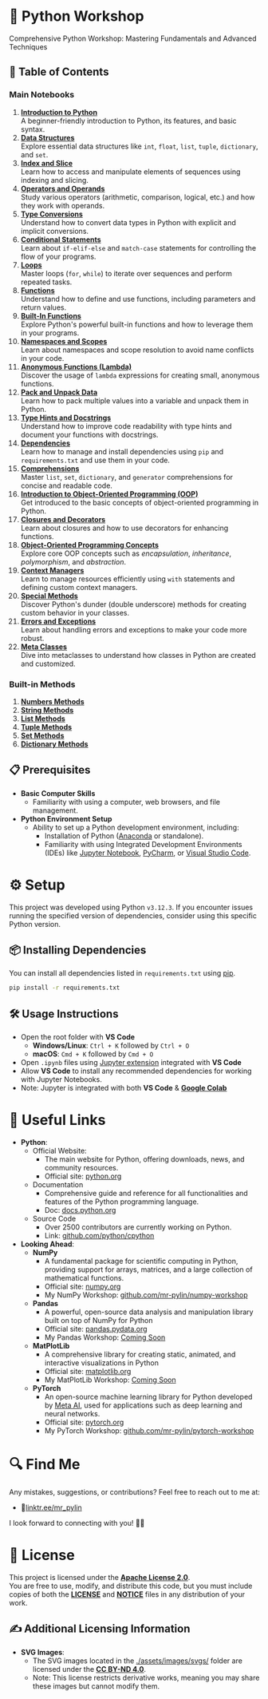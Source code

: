 # 🐍 Python Workshop
Comprehensive Python Workshop: Mastering Fundamentals and Advanced Techniques

## 📖 Table of Contents
### Main Notebooks
   1. [**Introduction to Python**](./codes/01_introduction-to-python.ipynb)  
      A beginner-friendly introduction to Python, its features, and basic syntax.
   1. [**Data Structures**](./codes/02_data-structures.ipynb)  
      Explore essential data structures like `int`, `float`, `list`, `tuple`, `dictionary`, and `set`.
   1. [**Index and Slice**](./codes/03_index-&-slice.ipynb)  
      Learn how to access and manipulate elements of sequences using indexing and slicing.
   1. [**Operators and Operands**](./codes/04_operator-&-operand.ipynb)  
      Study various operators (arithmetic, comparison, logical, etc.) and how they work with operands.
   1. [**Type Conversions**](./codes/05_type-conversion.ipynb)  
      Understand how to convert data types in Python with explicit and implicit conversions.
   1. [**Conditional Statements**](./codes/06_conditional-statements.ipynb)  
      Learn about `if-elif-else` and `match-case` statements for controlling the flow of your programs.
   1. [**Loops**](./codes/07_loops.ipynb)  
      Master loops (`for`, `while`) to iterate over sequences and perform repeated tasks.
   1. [**Functions**](./codes/08_functions.ipynb)  
      Understand how to define and use functions, including parameters and return values.
   1. [**Built-In Functions**](./codes/09_built-in-functions.ipynb)  
      Explore Python's powerful built-in functions and how to leverage them in your programs.
   1. [**Namespaces and Scopes**](./codes/10_namespace-&-scope.ipynb)  
      Learn about namespaces and scope resolution to avoid name conflicts in your code.
   1. [**Anonymous Functions (Lambda)**](./codes/11_lambda.ipynb)  
      Discover the usage of `lambda` expressions for creating small, anonymous functions.
   1. [**Pack and Unpack Data**](./codes/12_pack-unpack.ipynb)  
      Learn how to pack multiple values into a variable and unpack them in Python.
   1. [**Type Hints and Docstrings**](./codes/13_type-hints-and-docstrings.ipynb)  
      Understand how to improve code readability with type hints and document your functions with docstrings.
   1. [**Dependencies**](./codes/14_dependencies.ipynb)  
      Learn how to manage and install dependencies using `pip` and `requirements.txt` and use them in your code.
   1. [**Comprehensions**](./codes/15_comprehensions.ipynb)  
      Master `list`, `set`, `dictionary`, and `generator` comprehensions for concise and readable code.
   1. [**Introduction to Object-Oriented Programming (OOP)**](./codes/16_introduction-to-oop.ipynb)  
      Get introduced to the basic concepts of object-oriented programming in Python.
   1. [**Closures and Decorators**](./codes/17_closure-decorator.ipynb)  
      Learn about closures and how to use decorators for enhancing functions.
   1. [**Object-Oriented Programming Concepts**](./codes/18_oop-concepts.ipynb)  
      Explore core OOP concepts such as *encapsulation*, *inheritance*, *polymorphism*, and *abstraction*.
   1. [**Context Managers**](./codes/19_context-managers.ipynb)  
      Learn to manage resources efficiently using `with` statements and defining custom context managers.
   1. [**Special Methods**](./codes/20_special-methods.ipynb)  
      Discover Python's dunder (double underscore) methods for creating custom behavior in your classes.
   1. [**Errors and Exceptions**](./codes/21_errors-and-exceptions.ipynb)  
      Learn about handling errors and exceptions to make your code more robust.
   1. [**Meta Classes**](./codes/22_meta-classes.ipynb)  
      Dive into metaclasses to understand how classes in Python are created and customized.

### Built-in Methods
   1. [**Numbers Methods**](./codes/builtins/list-methods.ipynb)
   1. [**String Methods**](./codes/builtins/string-methods.ipynb)
   1. [**List Methods**](./codes/builtins/list-methods.ipynb)
   1. [**Tuple Methods**](./codes/builtins/tuple-methods.ipynb)
   1. [**Set Methods**](./codes/builtins/set-methods.ipynb)
   1. [**Dictionary Methods**](./codes/builtins/dictionary-methods.ipynb)

## 📋 Prerequisites
   - **Basic Computer Skills**
      - Familiarity with using a computer, web browsers, and file management.
   - **Python Environment Setup**
      - Ability to set up a Python development environment, including:
         - Installation of Python ([Anaconda](https://www.anaconda.com/) or standalone).
         - Familiarity with using Integrated Development Environments (IDEs) like [Jupyter Notebook](https://jupyter.org/), [PyCharm](https://www.jetbrains.com/pycharm/), or [Visual Studio Code](https://code.visualstudio.com/).

# ⚙️ Setup
This project was developed using Python `v3.12.3`. If you encounter issues running the specified version of dependencies, consider using this specific Python version.

## 📦 Installing Dependencies
You can install all dependencies listed in `requirements.txt` using [pip](https://pip.pypa.io/en/stable/installation/).
```bash
pip install -r requirements.txt
```

## 🛠️ Usage Instructions
   - Open the root folder with **VS Code**
      - **Windows/Linux**: `Ctrl + K` followed by `Ctrl + O`
      - **macOS**: `Cmd + K` followed by `Cmd + O`
   - Open `.ipynb` files using [Jupyter extension](https://marketplace.visualstudio.com/items?itemName=ms-toolsai.jupyter) integrated with **VS Code**
   - Allow **VS Code** to install any recommended dependencies for working with Jupyter Notebooks.
   - Note: Jupyter is integrated with both **VS Code** & **[Google Colab](https://colab.research.google.com/)**

# 🔗 Useful Links
   - **Python**:
      - Official Website:
         - The main website for Python, offering downloads, news, and community resources.
         - Official site: [python.org](https://www.python.org/)
      - Documentation
         - Comprehensive guide and reference for all functionalities and features of the Python programming language.
         - Doc: [docs.python.org](https://docs.python.org/)
      - Source Code
         - Over 2500 contributors are currently working on Python.
         - Link: [github.com/python/cpython](https://github.com/python/cpython)
   - **Looking Ahead**:
      - **NumPy**
         - A fundamental package for scientific computing in Python, providing support for arrays, matrices, and a large collection of mathematical functions.
         - Official site: [numpy.org](https://numpy.org/)
         - My NumPy Workshop: [github.com/mr-pylin/numpy-workshop](https://github.com/mr-pylin/numpy-workshop)
      - **Pandas**
         - A powerful, open-source data analysis and manipulation library built on top of NumPy for Python
         - Official site: [pandas.pydata.org](https://pandas.pydata.org/)
         - My Pandas Workshop: [Coming Soon](https://github.com/mr-pylin/#)
      - **MatPlotLib**
         - A comprehensive library for creating static, animated, and interactive visualizations in Python
         - Official site: [matplotlib.org](https://matplotlib.org/)
         - My MatPlotLib Workshop: [Coming Soon](https://github.com/mr-pylin/#)
      - **PyTorch**
         - An open-source machine learning library for Python developed by [Meta AI](https://ai.meta.com/), used for applications such as deep learning and neural networks.
         - Official site: [pytorch.org](https://pytorch.org/)
         - My PyTorch Workshop: [github.com/mr-pylin/pytorch-workshop](https://github.com/mr-pylin/pytorch-workshop)

# 🔍 Find Me
Any mistakes, suggestions, or contributions? Feel free to reach out to me at:
   - 📍[linktr.ee/mr_pylin](https://linktr.ee/mr_pylin)
   
I look forward to connecting with you! 🏃‍♂️

# 📄 License
This project is licensed under the **[Apache License 2.0](./LICENSE)**.  
You are free to use, modify, and distribute this code, but you must include copies of both the [**LICENSE**](./LICENSE) and [**NOTICE**](./NOTICE) files in any distribution of your work.

## ✍️ Additional Licensing Information
- **SVG Images**:
   - The SVG images located in the [./assets/images/svgs/](./assets/images/svgs/) folder are licensed under the **[CC BY-ND 4.0](./assets/images/svgs/LICENSE)**.
   - Note: This license restricts derivative works, meaning you may share these images but cannot modify them.
